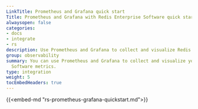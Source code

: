 ```yaml
---
LinkTitle: Prometheus and Grafana quick start
Title: Prometheus and Grafana with Redis Enterprise Software quick start
alwaysopen: false
categories:
- docs
- integrate
- rs
description: Use Prometheus and Grafana to collect and visualize Redis Enterprise Software metrics.
group: observability
summary: You can use Prometheus and Grafana to collect and visualize your Redis Enterprise
  Software metrics.
type: integration
weight: 5
tocEmbedHeaders: true
---
```


{{<embed-md "rs-prometheus-grafana-quickstart.md">}}

